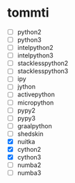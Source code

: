 # tommti
- [ ] python2
- [ ] python3
- [ ] intelpython2
- [ ] intelpython3
- [ ] stacklesspython2
- [ ] stacklesspython3
- [ ] ipy
- [ ] jython
- [ ] activepython
- [ ] micropython
- [ ] pypy2
- [ ] pypy3
- [ ] graalpython
- [ ] shedskin
- [X] nuitka
- [X] cython2
- [X] cython3
- [ ] numba2
- [ ] numba3
